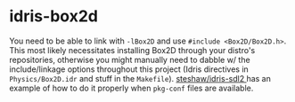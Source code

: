 # idris-box2d

You need to be able to link with `-lBox2D` and use `#include <Box2D/Box2D.h>`. This most likely necessitates installing Box2D through your distro's repositories, otherwise you might manually need to dabble w/ the include/linkage options throughout this project (Idris directives in `Physics/Box2D.idr` and stuff in the `Makefile`). [steshaw/idris-sdl2
](https://github.com/steshaw/idris-sdl2) has an example of how to do it properly when `pkg-conf` files are available.
